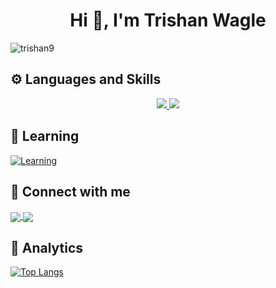 <h1 align="center">Hi 👋, I'm Trishan Wagle</h1>

<p align="left"> <img src="https://komarev.com/ghpvc/?username=trishan9&label=Profile%20views&color=db0606&style=flat" alt="trishan9" /> </p>

## ⚙️ Languages and Skills
<p align="center">
<a href="#">
    <img src="https://skillicons.dev/icons?i=ts,js,next,react,nodejs,express,python,prisma,mysql,postgres,mongodb,graphql,solidjs,astro,tailwind" />
    <img src="https://skillicons.dev/icons?i=sass,firebase,supabase,appwrite,postman,vite,figma,git,c,bash,linux" />
</a>
</p>

## 📖 Learning
[![Learning](https://skillicons.dev/icons?i=django,flask,fastapi)](#)

## 🔗 Connect with me

<p align="left">
    <a href="https://www.linkedin.com/in/trishan9" target="_blank">
      <img align="center" src="https://skillicons.dev/icons?i=linkedin"/>
    </a>
    <a href="https://twitter.com/trishan999" target="_blank">
      <img align="center" src="https://skillicons.dev/icons?i=twitter"/>
    </a>
</p>

## 📑 Analytics
[![Top Langs](https://github-readme-stats.vercel.app/api/top-langs/?username=trishan9&hide=shell,html,css,rust,c,Dockerfile&layout=donut-vertical&theme=tokyonight)](https://github.com/trishan9/github-readme-stats)
